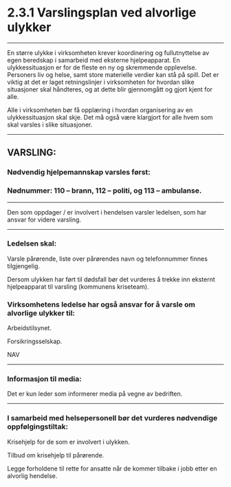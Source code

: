 # 2.3.1 Varslingsplan ved alvorlige ulykker
************************************************************
En større ulykke i virksomheten krever koordinering og fullutnyttelse av egen beredskap i samarbeid med eksterne hjelpeapparat.
En ulykkessituasjon er for de fleste en ny og skremmende opplevelse. Personers liv og helse, samt store materielle verdier kan stå på spill. Det er viktig at det er laget retningslinjer i virksomheten for hvordan slike situasjoner skal håndteres, og at dette blir gjennomgått og gjort kjent for alle.

Alle i virksomheten bør få opplæring i hvordan organisering av en ulykkessituasjon skal skje. Det må også være klargjort for alle hvem som skal varsles i slike situasjoner.
**********************************************************
## VARSLING:
### Nødvendig hjelpemannskap varsles først:
### Nødnummer: 110 – brann, 112 – politi, og 113 – ambulanse.
*****************************************************************
Den som oppdager / er involvert i hendelsen varsler ledelsen, som har ansvar for videre varsling.
**************************************************************************************************************************
### Ledelsen skal:

Varsle pårørende, liste over pårørendes navn og telefonnummer finnes tilgjengelig.

Dersom ulykken har ført til dødsfall bør det vurderes å trekke inn eksternt hjelpeapparat til varsling (kommunens kriseteam).

### Virksomhetens ledelse har også ansvar for å varsle om alvorlige ulykker til:

Arbeidstilsynet.

Forsikringsselskap.

NAV
*************************************************************************************************************
### Informasjon til media:
Det er kun leder som informerer media på vegne av bedriften.
*******************************************************************************************************
### I samarbeid med helsepersonell bør det vurderes nødvendige oppfølgingstiltak:
Krisehjelp for de som er involvert i ulykken.

Tilbud om krisehjelp til pårørende.

Legge forholdene til rette for ansatte når de kommer tilbake i jobb etter en alvorlig hendelse.

